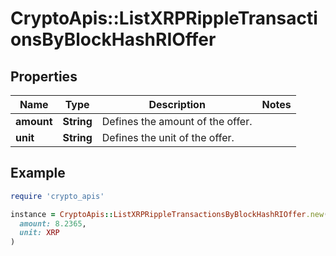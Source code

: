 # CryptoApis::ListXRPRippleTransactionsByBlockHashRIOffer

## Properties

| Name | Type | Description | Notes |
| ---- | ---- | ----------- | ----- |
| **amount** | **String** | Defines the amount of the offer. |  |
| **unit** | **String** | Defines the unit of the offer. |  |

## Example

```ruby
require 'crypto_apis'

instance = CryptoApis::ListXRPRippleTransactionsByBlockHashRIOffer.new(
  amount: 8.2365,
  unit: XRP
)
```

